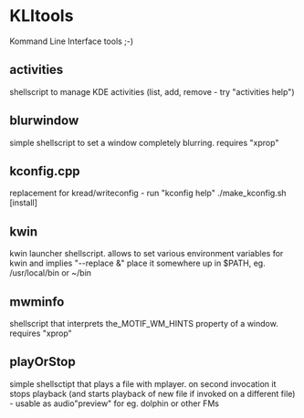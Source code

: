 KLItools
========

Kommand Line Interface tools ;-)

activities
----------
shellscript to manage KDE activities (list, add, remove - try "activities help")

blurwindow
----------
simple shellscript to set a window completely blurring. requires "xprop"

kconfig.cpp
-----------
replacement for kread/writeconfig - run "kconfig help"
./make_kconfig.sh [install]

kwin
----
kwin launcher shellscript. allows to set various environment variables for kwin and implies "--replace &"
place it somewhere up in $PATH, eg. /usr/local/bin or ~/bin

mwminfo
-------
shellscript that interprets the_MOTIF_WM_HINTS property of a window. requires "xprop"


playOrStop
----------
simple shellsctipt that plays a file with mplayer. on second invocation it stops playback (and
starts playback of new file if invoked on a different file) - usable as audio"preview" for eg.
dolphin or other FMs
